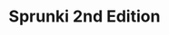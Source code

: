 ---
slug: sprunki-2nd-edition-2368
title: Sprunki 2nd Edition
description: "Sprunki 2nd Edition is an exciting online game. Play for free directly in your browser!"
icon: /images/popular_mods/Sprunki 2nd Edition.png
url: https://wowtbc.net/sprunkin/sprunki2nd/index.html
previewImage: /images/popular_mods/Sprunki 2nd Edition.png
type: popular mods

# SEO配置
seo:
  title: "Sprunki 2nd Edition - Play Free Online Game | Fun Browser Games"
  description: "Sprunki 2nd Edition - Play this fun online game for free in your browser. No download required!"
  ogImage: "/images/popular_mods/Sprunki 2nd Edition.png"
  keywords: "sprunki-2nd-edition-2368, online game, browser game, free game, popular mods game, play online"

videoUrls:
  - https://www.youtube.com/embed/example1
  - https://www.youtube.com/embed/example2

whyPlay:
  title: "Why Play Sprunki 2nd Edition?"
  items:
    - "Immersive Gameplay: Sprunki 2nd Edition offers an engaging and immersive gaming experience that will keep you entertained for hours"
    - "Challenging Levels: Test your skills with increasingly difficult challenges and obstacles"
    - "Beautiful Graphics: Enjoy stunning visuals and smooth animations that bring the game world to life"
    - "Regular Updates: New content and features are added regularly to keep the game fresh and exciting"
    - "Free to Play: Experience all the fun without spending a penny"
    - "Community Features: Connect with other players, share strategies, and compete for high scores"
    - "Cross-Platform: Play on any device with a web browser, no downloads required"

features:
  title: "Key Features of Sprunki 2nd Edition"
  image: "/images/popular_mods/Sprunki 2nd Edition.png"
  items:
    - "Intuitive Controls: Easy to learn controls make Sprunki 2nd Edition accessible for players of all skill levels"
    - "Multiple Game Modes: Enjoy various gameplay options that provide different challenges and experiences"
    - "Character Customization: Personalize your gaming experience with unique characters and items"
    - "Achievement System: Complete special tasks to earn rewards and recognition"
    - "Leaderboards: Compete with players worldwide and see who can achieve the highest scores"

characteristics:
  title: "Game Characteristics"
  image: "/images/popular_mods/Sprunki 2nd Edition.png"
  items:
    - "Genre: Popular mods game with elements of strategy and skill"
    - "Difficulty: Suitable for both casual gamers and those seeking a challenge"
    - "Play Time: Quick sessions or extended gameplay, depending on your preference"
    - "Art Style: Vibrant and engaging visuals that enhance the gaming experience"
    - "Sound Design: Immersive audio that complements the gameplay perfectly"

info: "Sprunki 2nd Edition is an exciting online game that offers players a unique and engaging gaming experience. With its intuitive controls, stunning visuals, and challenging gameplay, Sprunki 2nd Edition provides hours of entertainment for players of all ages and skill levels. Whether you're looking for a quick gaming session during a break or an extended play session, Sprunki 2nd Edition delivers an immersive experience that will keep you coming back for more. The game features multiple levels of increasing difficulty, ensuring that players are constantly challenged as they progress. With regular updates adding new content and features, Sprunki 2nd Edition remains fresh and exciting, providing endless entertainment options for its growing community of players."

howToPlayIntro: "Welcome to Sprunki 2nd Edition! This guide will walk you through the basics and help you master the game. Whether you're a beginner or looking to improve your skills, these tips and instructions will enhance your gaming experience."

howToPlaySteps:
  - title: "Getting Started"
    description: "Begin your Sprunki 2nd Edition adventure by familiarizing yourself with the controls. Use your keyboard or mouse to navigate through the game interface. The tutorial will guide you through the basic mechanics and help you understand the objectives."
  - title: "Understanding the Objectives"
    description: "In Sprunki 2nd Edition, your main goal is to progress through levels by completing specific objectives. Each level presents unique challenges that require different strategies and approaches."
  - title: "Mastering the Controls"
    description: "Practice using the controls to improve your precision and reaction time. Sprunki 2nd Edition requires quick reflexes and strategic thinking to overcome obstacles and defeat opponents."
  - title: "Utilizing Power-ups"
    description: "Collect power-ups throughout the game to enhance your abilities and overcome difficult challenges. Each power-up offers unique advantages that can be crucial for success."
  - title: "Developing Strategies"
    description: "As you progress in Sprunki 2nd Edition, develop effective strategies for different scenarios. Analyze patterns, anticipate challenges, and adapt your approach to maximize your performance."

faq:
  title: "Frequently Asked Questions about Sprunki 2nd Edition"
  items:
    - question: "Is Sprunki 2nd Edition free to play?"
      answer: "Yes, Sprunki 2nd Edition is completely free to play directly in your web browser. No downloads or purchases are required to enjoy the full game experience."
    - question: "Can I play Sprunki 2nd Edition on mobile devices?"
      answer: "Yes, Sprunki 2nd Edition is optimized for both desktop and mobile play. You can enjoy the game on any device with a web browser and internet connection."
    - question: "Are there any in-game purchases?"
      answer: "While Sprunki 2nd Edition is free to play, there may be optional in-game purchases available for cosmetic items or additional features that don't affect core gameplay."
    - question: "How often is Sprunki 2nd Edition updated?"
      answer: "The developers regularly update Sprunki 2nd Edition with new content, features, and improvements based on player feedback and game performance."
    - question: "Can I play Sprunki 2nd Edition offline?"
      answer: "Currently, Sprunki 2nd Edition requires an internet connection to play as it's a browser-based online game."
    - question: "Is Sprunki 2nd Edition suitable for children?"
      answer: "Yes, Sprunki 2nd Edition is designed to be family-friendly and suitable for players of all ages."
    - question: "How do I report bugs or issues?"
      answer: "If you encounter any problems while playing Sprunki 2nd Edition, you can report them through the game's support page or contact the developers directly through their website."
    - question: "Still Have Questions?"
      answer: "If you have additional questions about Sprunki 2nd Edition that aren't covered in this FAQ, please visit our support center or contact our customer service team for assistance."
---
